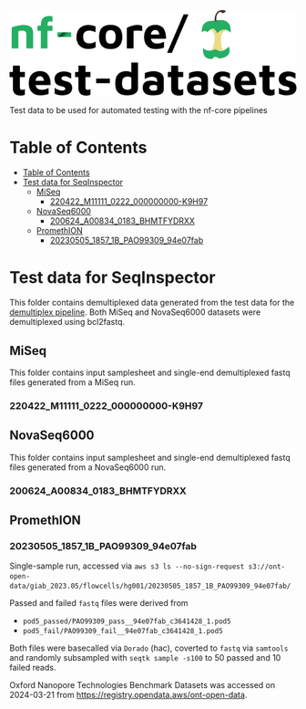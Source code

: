 ![nfcore/test-datasets](docs/images/test-datasets_logo.png)

Test data to be used for automated testing with the nf-core pipelines

# Table of Contents

- [Table of Contents](#table-of-contents)
- [Test data for SeqInspector](#test-data-for-seqinspector)
  - [MiSeq](#miseq)
    - [220422\_M11111\_0222\_000000000-K9H97](#220422_m11111_0222_000000000-k9h97)
  - [NovaSeq6000](#novaseq6000)
    - [200624\_A00834\_0183\_BHMTFYDRXX](#200624_a00834_0183_bhmtfydrxx)
  - [PromethION](#promethion)
    - [20230505\_1857\_1B\_PAO99309\_94e07fab](#20230505_1857_1b_pao99309_94e07fab)


# Test data for SeqInspector

This folder contains demultiplexed data generated from the test data for the [demultiplex pipeline](https://github.com/nf-core/test-datasets/tree/demultiplex). Both MiSeq and NovaSeq6000 datasets were demultiplexed using bcl2fastq.

## MiSeq
This folder contains input samplesheet and single-end demultiplexed fastq files generated from a MiSeq run.

### 220422_M11111_0222_000000000-K9H97

## NovaSeq6000

This folder contains input samplesheet and single-end demultiplexed fastq files generated from a NovaSeq6000 run.

### 200624_A00834_0183_BHMTFYDRXX

## PromethION

### 20230505_1857_1B_PAO99309_94e07fab
Single-sample run, accessed via `aws s3 ls --no-sign-request s3://ont-open-data/giab_2023.05/flowcells/hg001/20230505_1857_1B_PAO99309_94e07fab/`

Passed and failed `fastq` files were derived from
- `pod5_passed/PAO99309_pass__94e07fab_c3641428_1.pod5` 
- `pod5_fail/PAO99309_fail__94e07fab_c3641428_1.pod5`

Both files were basecalled via `Dorado` (hac), coverted to `fastq` via `samtools` and randomly subsampled with `seqtk sample -s100` to 50 passed and 10 failed reads.

Oxford Nanopore Technologies Benchmark Datasets was accessed on 2024-03-21 from https://registry.opendata.aws/ont-open-data.